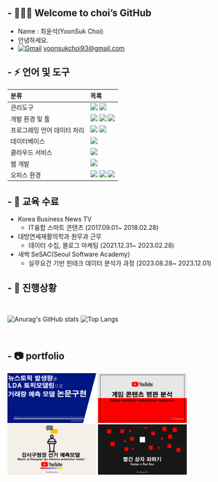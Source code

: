 ## - 👨🏻‍🎓  Welcome to choi’s GitHub
* Name : 최윤석(YoonSuk Choi)
* 안녕하세요.
* [![Gmail](https://img.shields.io/badge/Gmail-D14836?style=for-the-badge&logo=gmail&logoColor=white)](mailto:yoonsukchoi93@gmail.com)
yoonsukchoi93@gmail.com

## - ⚡ 언어 및 도구
| 분류      | 목록      |
| :---      | :---    |
| 관리도구 | <img src="https://img.shields.io/badge/Git-F04032?style=for-the-badge&logo=Git&logoColor=ffffff"> <img src="https://img.shields.io/badge/Github-181717?style=for-the-badge&logo=Github&logoColor=ffffff"> |
| 개발 환경 및 툴 | <img src="https://img.shields.io/badge/jupyter-%23FA0F00.svg?style=for-the-badge&logo=jupyter&logoColor=white"> <img src="https://img.shields.io/badge/Visual%20Studio%20Code-0078d7.svg?style=for-the-badge&logo=visual-studio-code&logoColor=white"> <img src="https://img.shields.io/badge/Anaconda-%2344A833.svg?style=for-the-badge&logo=anaconda&logoColor=white">     |
| 프로그래밍 언어 데이터 처리 | <img src="https://img.shields.io/badge/python-3776AB?style=for-the-badge&logo=python&logoColor=white" /> <img src="https://img.shields.io/badge/pandas-%23150458.svg?style=for-the-badge&logo=pandas&logoColor=white">     |
| 데이터베이스 | <img src="https://img.shields.io/badge/MYSQL-4479A1?style=for-the-badge&logo=MYSQL&logoColor=white" />     |
| 클라우드 서비스 | <img src="https://img.shields.io/badge/AWS-%23FF9900.svg?style=for-the-badge&logo=amazon-aws&logoColor=white">     |
| 웹 개발 | <img src="https://img.shields.io/badge/html5-%23E34F26.svg?style=for-the-badge&logo=html5&logoColor=white">     |
| 오피스 환경 | <img src="https://img.shields.io/badge/Microsoft_Excel-217346?style=for-the-badge&logo=microsoft-excel&logoColor=white"> <img src="https://img.shields.io/badge/Microsoft_PowerPoint-B7472A?style=for-the-badge&logo=microsoft-powerpoint&logoColor=white"> <img src="https://img.shields.io/badge/Microsoft_Word-2B579A?style=for-the-badge&logo=microsoft-word&logoColor=white">    |

## - 🌱 교육 수료
* Korea Business News TV
  - IT융합 스마트 콘텐츠 (2017.09.01~ 2018.02.28)
* 대방연세재활의학과 원무과 근무
  - 데이터 수집, 블로그 마케팅 (2021.12.31~ 2023.02.28)
* 새싹 SeSAC(Seoul Software Academy)
  - 실무요건 기반 핀테크 데이터 분석가 과정 (2023.08.28~ 2023.12.01)

## - 👏 진행상황
<br>

![Anurag's GitHub stats](https://github-readme-stats.vercel.app/api?username=projectCHOI&show_icons=true&)
![Top Langs](https://github-readme-stats.vercel.app/api/top-langs/?username=projectCHOI&layout=compact&)

</br>


## - 📷 portfolio
<div>
<img width="200px;" src="project_1_Relevance-between-news-topics-and-trading-volume.PNG"/>
<img width="200px;" src="project_2_Game-content-reputation-analysis.PNG"/>
<img width="200px;" src="project_3_Mayor of Gangseo-gu election prediction model.PNG"/>
<img width="200px;" src="project_4_Dodge a Red Box.PNG"/>
</div>

